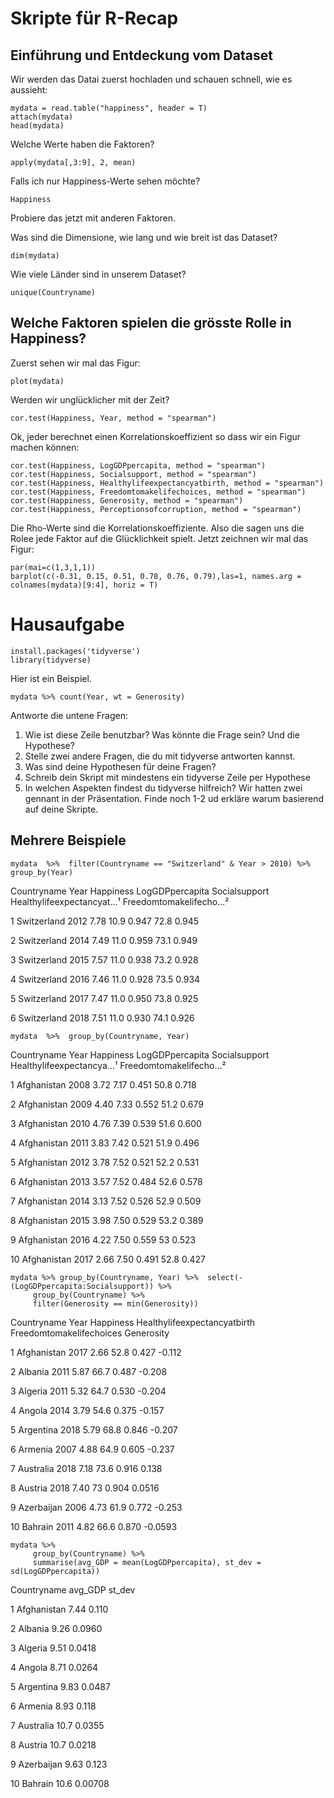 # Skripte für R-Recap

## Einführung und Entdeckung vom Dataset

Wir werden das Datai zuerst hochladen und schauen schnell, wie es aussieht: 
```
mydata = read.table("happiness", header = T)
attach(mydata)
head(mydata)
```
Welche Werte haben die Faktoren?
```
apply(mydata[,3:9], 2, mean)
```
Falls ich nur Happiness-Werte sehen möchte?
```
Happiness
```
Probiere das jetzt mit anderen Faktoren.


Was sind die Dimensione, wie lang und wie breit ist das Dataset?
```
dim(mydata)
```
Wie viele Länder sind in unserem Dataset?

```
unique(Countryname)
```

## Welche Faktoren spielen die grösste Rolle in Happiness?

Zuerst sehen wir mal das Figur:
```
plot(mydata)
```
Werden wir unglücklicher mit der Zeit?
```
cor.test(Happiness, Year, method = "spearman")
```
Ok, jeder berechnet einen Korrelationskoeffizient so dass wir ein Figur machen können:
```
cor.test(Happiness, LogGDPpercapita, method = "spearman")
cor.test(Happiness, Socialsupport, method = "spearman")
cor.test(Happiness, Healthylifeexpectancyatbirth, method = "spearman")
cor.test(Happiness, Freedomtomakelifechoices, method = "spearman")
cor.test(Happiness, Generosity, method = "spearman")
cor.test(Happiness, Perceptionsofcorruption, method = "spearman")
```
Die Rho-Werte sind die Korrelationskoeffiziente. Also die sagen uns die Rolee jede Faktor auf die Glücklichkeit spielt. Jetzt zeichnen wir mal das Figur:
```
par(mai=c(1,3,1,1))
barplot(c(-0.31, 0.15, 0.51, 0.78, 0.76, 0.79),las=1, names.arg = colnames(mydata)[9:4], horiz = T)
```

# Hausaufgabe
```
install.packages('tidyverse')
library(tidyverse)
```

Hier ist ein Beispiel. 
```
mydata %>% count(Year, wt = Generosity)
```
Antworte die untene Fragen:
1) Wie ist diese Zeile benutzbar? Was könnte die Frage sein? Und die Hypothese?
2) Stelle zwei andere Fragen, die du mit tidyverse antworten kannst.
3) Was sind deine Hypothesen für deine Fragen?
4) Schreib dein Skript mit mindestens ein tidyverse Zeile per Hypothese
5) In welchen Aspekten findest du tidyverse hilfreich? Wir hatten zwei gennant in der Präsentation. Finde noch 1-2 ud erkläre warum basierend auf deine Skripte.



## Mehrere Beispiele
```
mydata  %>%  filter(Countryname == "Switzerland" & Year > 2010) %>% group_by(Year)
```

  Countryname  Year Happiness LogGDPpercapita Socialsupport Healthylifeexpectancyat…¹ Freedomtomakelifecho…²
  
  <chr>       <int>     <dbl>           <dbl>         <dbl>                     <dbl>                  <dbl>
  
1 Switzerland  2012      7.78            10.9         0.947                      72.8                  0.945

2 Switzerland  2014      7.49            11.0         0.959                      73.1                  0.949

3 Switzerland  2015      7.57            11.0         0.938                      73.2                  0.928

4 Switzerland  2016      7.46            11.0         0.928                      73.5                  0.934

5 Switzerland  2017      7.47            11.0         0.950                      73.8                  0.925

6 Switzerland  2018      7.51            11.0         0.930                      74.1                  0.926


```
mydata  %>%  group_by(Countryname, Year)
```

   Countryname  Year Happiness LogGDPpercapita Socialsupport Healthylifeexpectancya…¹ Freedomtomakelifecho…²
   
   <chr>       <int>     <dbl>           <dbl>         <dbl>                    <dbl>                  <dbl>
   
 1 Afghanistan  2008      3.72            7.17         0.451                     50.8                  0.718
 
 2 Afghanistan  2009      4.40            7.33         0.552                     51.2                  0.679
 
 3 Afghanistan  2010      4.76            7.39         0.539                     51.6                  0.600
 
 4 Afghanistan  2011      3.83            7.42         0.521                     51.9                  0.496
 
 5 Afghanistan  2012      3.78            7.52         0.521                     52.2                  0.531
 
 6 Afghanistan  2013      3.57            7.52         0.484                     52.6                  0.578
 
 7 Afghanistan  2014      3.13            7.52         0.526                     52.9                  0.509
 
 8 Afghanistan  2015      3.98            7.50         0.529                     53.2                  0.389
 
 9 Afghanistan  2016      4.22            7.50         0.559                     53                    0.523
 
10 Afghanistan  2017      2.66            7.50         0.491                     52.8                  0.427


```
mydata %>% group_by(Countryname, Year) %>%  select(-(LogGDPpercapita:Socialsupport)) %>% 
     group_by(Countryname) %>% 
     filter(Generosity == min(Generosity))
```

   Countryname  Year Happiness Healthylifeexpectancyatbirth Freedomtomakelifechoices Generosity
   
   <chr>       <int>     <dbl>                        <dbl>                    <dbl>      <dbl>
   
 1 Afghanistan  2017      2.66                         52.8                    0.427    -0.112 
 
 2 Albania      2011      5.87                         66.7                    0.487    -0.208 
 
 3 Algeria      2011      5.32                         64.7                    0.530    -0.204 
 
 4 Angola       2014      3.79                         54.6                    0.375    -0.157 
 
 5 Argentina    2018      5.79                         68.8                    0.846    -0.207 
 
 6 Armenia      2007      4.88                         64.9                    0.605    -0.237 
 
 7 Australia    2018      7.18                         73.6                    0.916     0.138 
 
 8 Austria      2018      7.40                         73                      0.904     0.0516
 
 9 Azerbaijan   2006      4.73                         61.9                    0.772    -0.253 
 
10 Bahrain      2011      4.82                         66.6                    0.870    -0.0593


```
mydata %>% 
     group_by(Countryname) %>% 
     summarise(avg_GDP = mean(LogGDPpercapita), st_dev = sd(LogGDPpercapita))
```

   Countryname avg_GDP  st_dev
   
   <chr>         <dbl>   <dbl>
   
 1 Afghanistan    7.44 0.110  
 
 2 Albania        9.26 0.0960 
 
 3 Algeria        9.51 0.0418 
 
 4 Angola         8.71 0.0264 
 
 5 Argentina      9.83 0.0487 
 
 6 Armenia        8.93 0.118  
 
 7 Australia     10.7  0.0355 
 
 8 Austria       10.7  0.0218 
 
 9 Azerbaijan     9.63 0.123  
 
10 Bahrain       10.6  0.00708

